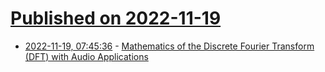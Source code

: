 # [Published on 2022-11-19](index.md)

* [2022-11-19, 07:45:36](https://news.ycombinator.com/item?id=33668004) - [Mathematics of the Discrete Fourier Transform (DFT) with Audio Applications](https://ccrma.stanford.edu/~jos/mdft/)
